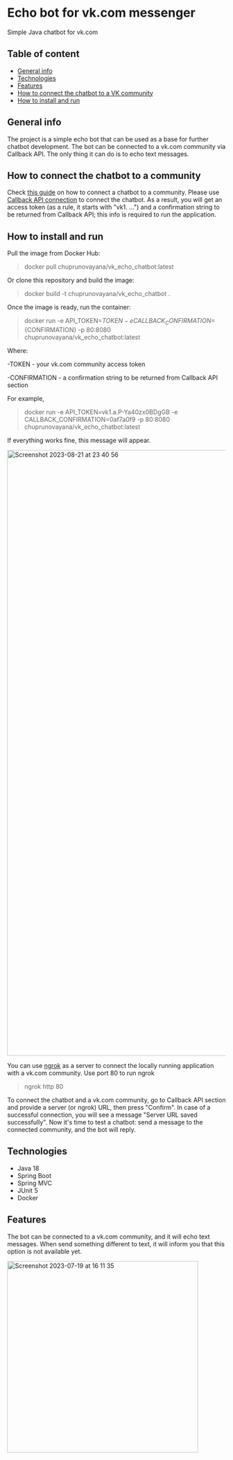 # Echo bot for vk.com messenger
Simple Java chatbot for vk.com
## Table of content 

 - [General info](#general-info) 
 - [Technologies](#technologies)
 - [Features](#features)
 - [How to connect the chatbot to a VK community](#how-to-connect-the-chatbot-to-a-community)
 - [How to install and run](#how-to-install-and-run)

## General info
The project is a simple echo bot that can be used as a base for further chatbot development. 
The bot can be connected to a vk.com community via Callback API. The only thing it can do is to echo text messages. 

## How to connect the chatbot to a community
Check [this guide](https://dev.vk.com/ru/api/bots/getting-started) on how to connect a chatbot to a community. 
Please use [Callback API connection](https://dev.vk.com/ru/api/bots/getting-started#Callback%20API) to connect the chatbot. 
As a result, you will get an access token (as a rule, it starts with "vk1. ...") and a confirmation string to 
be returned from Callback API; this info is required to run the application. 

## How to install and run 
Pull the image from Docker Hub:
> docker pull chuprunovayana/vk_echo_chatbot:latest

Or clone this repository and build the image:
> docker build -t chuprunovayana/vk_echo_chatbot . 

Once the image is ready, run the container:
> docker run -e API_TOKEN=${TOKEN} -e CALLBACK_CONFIRMATION=${CONFIRMATION} -p 80:8080 chuprunovayana/vk_echo_chatbot:latest



Where:

-TOKEN - your vk.com community access token

-CONFIRMATION - a confirmation string to be returned from Callback API section

For example, 
>docker run -e API_TOKEN=vk1.a.P-Ya40zx0BDgGB -e CALLBACK_CONFIRMATION=0af7a0f9 -p 80:8080 chuprunovayana/vk_echo_chatbot:latest

If everything works fine, this message will appear.

<img width="1392" alt="Screenshot 2023-08-21 at 23 40 56" src="https://github.com/YanaChe23/vk-bot/assets/103109416/4c965052-9e34-418d-ba20-cd6b8a8feb24">


You can use [ngrok](https://ngrok.com/docs/getting-started/) as a server to connect the locally running application with a vk.com community.
Use port 80 to run ngrok 
> ngrok http 80

To connect the chatbot and a vk.com community, go to Callback API section and provide a server (or ngrok) URL, then press "Confirm".
In case of a successful connection, you will see a message "Server URL saved successfully". 
Now it's time to test a chatbot: send a message to the connected community, and the bot will reply. 


## Technologies
- Java 18 
- Spring Boot
- Spring MVC
- JUnit 5
- Docker

## Features 
The bot can be connected to a vk.com community, and it will echo text messages. When send something different to text, it will inform you that this option is not available yet. 

<img width="440" alt="Screenshot 2023-07-19 at 16 11 35" src="https://github.com/YanaChe23/vk-bot/assets/103109416/49592587-70cf-4680-9c5d-7fddd922e69a">


